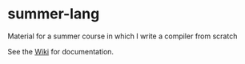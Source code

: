 # summer-lang
Material for a summer course in which I write a compiler from  scratch

See the [Wiki](./wiki) for documentation.
